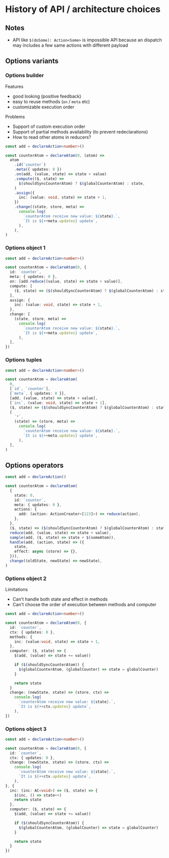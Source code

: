# History of API / architecture choices

## Notes

- API like `$(doSome): Action<Some>` is impossible API because an dispatch may includes a few same actions with different payload

## Options variants

### Options builder

Features

- good looking (positive feedback)
- easy to reuse methods (`on` / `meta` etc)
- customizable execution order

Problems

- Support of custom execution order
- Support of partial methods availability (to prevent redeclarations)
- How to read other atoms in reducers?

```ts
const add = declareAction<number>()

const counterAtom = declareAtom(0, (atom) =>
  atom
    .id(`counter`)
    .meta({ updates: 0 })
    .on(add, (value, state) => state + value)
    .compute(($, state) =>
      $(shouldSyncCounterAtom) ? $(globalCounterAtom) : state,
    )
    .assign({
      inc: (value: void, state) => state + 1,
    })
    .change((state, store, meta) =>
      console.log(
        `counterAtom receive new value: ${state}.`,
        `It is ${++meta.updates} update`,
      ),
    ),
)
```

### Options object 1

```ts
const add = declareAction<number>()

const counterAtom = declareAtom(0, {
  id: `counter`,
  meta: { updates: 0 },
  on: [add.reduce((value, state) => state + value)],
  compute: [
    ($, state) => ($(shouldSyncCounterAtom) ? $(globalCounterAtom) : state),
  ],
  assign: {
    inc: (value: void, state) => state + 1,
  },
  change: [
    (state, store, meta) =>
      console.log(
        `counterAtom receive new value: ${state}.`,
        `It is ${++meta.updates} update`,
      ),
  ],
})
```

### Options tuples

```ts
const add = declareAction<number>()

const counterAtom = declareAtom(
  0,
  [`id`, `counter`],
  [`meta`, { updates: 0 }],
  [add, (value, state) => state + value],
  [`inc`, (value: void, state) => state + 1],
  ($, state) => ($(shouldSyncCounterAtom) ? $(globalCounterAtom) : state),
  [
    `*`,
    (state) => (store, meta) =>
      console.log(
        `counterAtom receive new value: ${state}.`,
        `It is ${++meta.updates} update`,
      ),
  ],
)
```

## Options operators

```ts
const add = declareAction()

const counterAtom = declareAtom(
  {
    state: 0,
    id: `counter`,
    meta: { updates: 0 },
    actions: {
      add: (action: ActionCreator<[123]>) => reduce(action),
    },
  },
  ($, state) => ($(shouldSyncCounterAtom) ? $(globalCounterAtom) : state),
  reduce(add, (value, state) => state + value),
  sample(add, ($, state) => state + $(someAtom)),
  handle(add, (action, state) => ({
    state,
    effect: async (store) => {},
  })),
  change((oldState, newState) => newState),
)
```

### Options object 2

Limitations

- Can't handle both state and effect in methods
- Can't choose the order of execution between methods and computer

```ts
const add = declareAction<number>()

const counterAtom = declareAtom(0, {
  id: `counter`,
  ctx: { updates: 0 },
  methods: {
    inc: (value:void, state) => state + 1,
  },
  computer: ($, state) => {
    $(add, (value) => state += value))

    if ($(shouldSyncCounterAtom)) {
      $(globalCounterAtom, (globalCounter) => state = globalCounter)
    }

    return state
  }
  change: (newState, state) => (store, ctx) =>
    console.log(
      `counterAtom receive new value: ${state}.`,
      `It is ${++ctx.updates} update`,
    ),
})
```

### Options object 3

```ts
const add = declareAction<number>()

const counterAtom = declareAtom(0, {
  id: `counter`,
  ctx: { updates: 0 },
  change: (newState, state) => (store, ctx) =>
    console.log(
      `counterAtom receive new value: ${state}.`,
      `It is ${++ctx.updates} update`,
    ),
}, {
  inc: (inc: AC<void>) => ($, state) => {
    $(inc, () => state++)
    return state
  },
  computer: ($, state) => {
    $(add, (value) => state += value))

    if ($(shouldSyncCounterAtom)) {
      $(globalCounterAtom, (globalCounter) => state = globalCounter)
    }

    return state
  }
})
```
